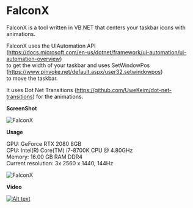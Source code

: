 # FalconX
FalconX is a tool written in VB.NET that centers your taskbar icons with animations.


FalconX uses the UIAutomation API  
(https://docs.microsoft.com/en-us/dotnet/framework/ui-automation/ui-automation-overview)  
to get the width of your taskbar and uses SetWindowPos  
(https://www.pinvoke.net/default.aspx/user32.setwindowpos)  
to move the taskbar.  

It uses Dot Net Transitions (https://github.com/UweKeim/dot-net-transitions) for the animations.  

**ScreenShot**

![FalconX](https://chrisandriessen.nl/web/img/FX3.jpg)

**Usage**

GPU: GeForce RTX 2080 8GB  
CPU: Intel(R) Core(TM) i7-8700K CPU @ 4.80GHz  
Memory: 16.00 GB RAM DDR4  
Current resolution: 3x 2560 x 1440, 144Hz  

![FalconX](https://chrisandriessen.nl/web/img/FX3u2.png)



**Video**

[![Alt text](https://img.youtube.com/vi/H07adcIXg7s/0.jpg)](https://www.youtube.com/watch?v=H07adcIXg7s)
